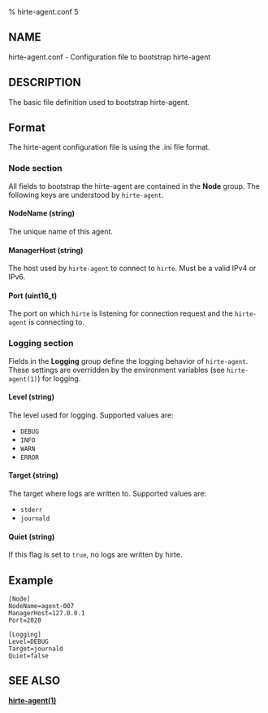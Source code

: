 % hirte-agent.conf 5

## NAME

hirte-agent.conf - Configuration file to bootstrap hirte-agent

## DESCRIPTION

The basic file definition used to bootstrap hirte-agent.

## Format

The hirte-agent configuration file is using the .ini file format.

### Node section

All fields to bootstrap the hirte-agent are contained in the **Node** group. The following keys are understood by `hirte-agent`.

#### **NodeName** (string)

The unique name of this agent.

#### **ManagerHost** (string)

The host used by `hirte-agent` to connect to `hirte`. Must be a valid IPv4 or IPv6.

#### **Port** (uint16_t)

The port on which `hirte` is listening for connection request and the `hirte-agent` is connecting to.

### Logging section

Fields in the **Logging** group define the logging behavior of `hirte-agent`. These settings are overridden by the environment variables (see `hirte-agent(1)`) for logging.

#### **Level** (string)

The level used for logging. Supported values are:

- `DEBUG`
- `INFO`
- `WARN`
- `ERROR`

#### **Target** (string)

The target where logs are written to. Supported values are:

- `stderr`
- `journald`

#### **Quiet** (string)

If this flag is set to `true`, no logs are written by hirte.

## Example

```
[Node]
NodeName=agent-007
ManagerHost=127.0.0.1
Port=2020

[Logging]
Level=DEBUG
Target=journald
Quiet=false
```

## SEE ALSO

**[hirte-agent(1)](https://github.com/containers/hirte/blob/main/doc/man/hirte-agent.1.md)**
